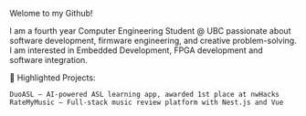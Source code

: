 Welome to my Github!

I am a fourth year Computer Engineering Student @ UBC passionate about software development, firmware engineering, and creative problem-solving. I am interested in Embedded Development, FPGA development and software integration.


🚀 Highlighted Projects:

    DuoASL – AI-powered ASL learning app, awarded 1st place at nwHacks
    RateMyMusic – Full-stack music review platform with Nest.js and Vue
